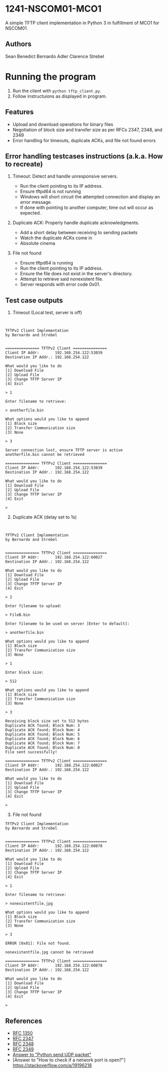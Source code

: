 # 1241-NSCOM01-MCO1
A simple TFTP client implementation in Python 3 in fulfillment of MCO1 for NSCOM01.

## Authors
Sean Benedict Bernardo
Adler Clarence Strebel


# Running the program
1. Run the client with `python tftp_client.py`.
2. Follow instructuions as displayed in program.

## Features
- Upload and download operations for binary files
- Negotiation of block size and transfer size as per RFCs 2347, 2348, and 2349
- Error handling for timeouts, duplicate ACKs, and file not found errors

## Error handling testcases instructions (a.k.a. How to recreate)

1. Timeout: Detect and handle unresponsive servers.
    - Run the client pointing to its IP address.
    - Ensure tftpd64 is not running
    - Windows will short circuit the attempted connection and display an error message.
    - If done with pointing to another computer, time out will occur as expected.

2. Duplicate ACK: Properly handle duplicate acknowledgments.
   - Add a short delay between receiving to sending packets
   - Watch the duplicate ACKs come in
   - Absolute cinema

3. File not found
   - Ensure tftpd64 is running
   - Run the client pointing to its IP address.
   - Ensure the file does not exist in the server's directory.
   - Attempt to retrieve said nonexistent file.
   - Server responds with error code 0x01.

## Test case outputs

1. Timeout (Local test, server is off)
```


TFTPv2 Client Implementation
by Bernardo and Strebel


=============== TFTPv2 Client ===============
Client IP Addr:       192.168.254.122:53039
Destination IP Addr.: 192.168.254.122

What would you like to do
[1] Download File
[2] Upload File
[3] Change TFTP Server IP
[4] Exit

> 1

Enter filename to retrieve:

> anotherfile.bin

What options would you like to append
[1] Block size
[2] Transfer Communication size
[3] None

> 3

Server connection lost, ensure TFTP server is active
anotherfile.bin cannot be retrieved

=============== TFTPv2 Client ===============
Client IP Addr:       192.168.254.122:53039
Destination IP Addr.: 192.168.254.122

What would you like to do
[1] Download File
[2] Upload File
[3] Change TFTP Server IP
[4] Exit

>
```

2. Duplicate ACK (delay set to 1s)
```


TFTPv2 Client Implementation
by Bernardo and Strebel


=============== TFTPv2 Client ===============
Client IP Addr:       192.168.254.122:60027
Destination IP Addr.: 192.168.254.122

What would you like to do
[1] Download File
[2] Upload File
[3] Change TFTP Server IP
[4] Exit

> 2

Enter filename to upload:

> FileB.bin

Enter filename to be used on server [Enter to default]:

> anotherfile.bin

What options would you like to append
[1] Block size
[2] Transfer Communication size
[3] None

> 1

Enter block size:

> 512

What options would you like to append
[1] Block size
[2] Transfer Communication size
[3] None

> 3

Receiving block size set to 512 bytes
Duplicate ACK found; Block Num: 3
Duplicate ACK found; Block Num: 4
Duplicate ACK found; Block Num: 5
Duplicate ACK found; Block Num: 6
Duplicate ACK found; Block Num: 7
Duplicate ACK found; Block Num: 8
File sent successfully!

=============== TFTPv2 Client ===============
Client IP Addr:       192.168.254.122:60027
Destination IP Addr.: 192.168.254.122

What would you like to do
[1] Download File
[2] Upload File
[3] Change TFTP Server IP
[4] Exit

>
```

3. File not found
```
TFTPv2 Client Implementation
by Bernardo and Strebel


=============== TFTPv2 Client ===============
Client IP Addr:       192.168.254.122:60878
Destination IP Addr.: 192.168.254.122

What would you like to do
[1] Download File
[2] Upload File
[3] Change TFTP Server IP
[4] Exit

> 1

Enter filename to retrieve:

> nonexistentfile.jpg

What options would you like to append
[1] Block size
[2] Transfer Communication size
[3] None

> 3

ERROR [0x01]: File not found.

nonexistentfile.jpg cannot be retrieved

=============== TFTPv2 Client ===============
Client IP Addr:       192.168.254.122:60878
Destination IP Addr.: 192.168.254.122

What would you like to do
[1] Download File
[2] Upload File
[3] Change TFTP Server IP
[4] Exit

>
```

## References
- [RFC 1350](https://tools.ietf.org/html/rfc1350)
- [RFC 2347](https://tools.ietf.org/html/rfc2347)
- [RFC 2348](https://tools.ietf.org/html/rfc2348)
- [RFC 2349](https://tools.ietf.org/html/rfc2349)
- [Answer to "Python send UDP packet"](https://stackoverflow.com/a/18746406)
- [Answer to "How to check if a network port is open?"] https://stackoverflow.com/a/19196218